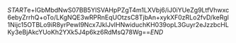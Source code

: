 $START$e+IGbMbdNwS07BB5YlSVAHpPZgT4m1LXVbj6/iJ0iYUeZg9LtfVhwxc6ebyZrrhQ+oTo/LKgNQE3wRPRnEqUOtzsC8TjbAn+xykXF0zRLo2fvD/keRgl1Nijc15OTBLo9iR8yrPewI9Ncx7JklJvIHNwiduchKH039opL3Guyr2eJzzbcHLKy3eBjAkcYUoKh2YXk5J4p6kz6RdMsQ78Wg==$END$